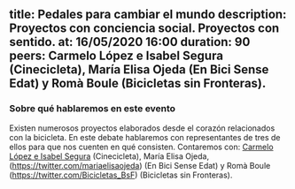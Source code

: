 title: Pedales para cambiar el mundo
description: Proyectos con conciencia social. Proyectos con sentido.
at: 16/05/2020 16:00
duration: 90
peers: Carmelo López e Isabel Segura (Cinecicleta), María Elisa Ojeda (En Bici Sense Edat) y Romà Boule (Bicicletas sin Fronteras).
----
### Sobre qué hablaremos en este evento

Existen numerosos proyectos elaborados desde el corazón relacionados con la bicicleta. En este debate hablaremos con representantes de tres de ellos para que nos cuenten en qué consisten. Contaremos con: [Carmelo López e Isabel Segura](https://twitter.com/cinecicleta) (Cinecicleta), María Elisa Ojeda, (https://twitter.com/mariaelisaojeda) (En Bici Sense Edat) y Romà Boule (https://twitter.com/Bicicletas_BsF) (Bicicletas sin Fronteras). 
